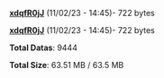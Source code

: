 [**xdqfR0jJ**](/data/xdqfR0jJ.txt) (11/02/23 - 14:45)- 722 bytes

[**xdqfR0jJ**](/data/xdqfR0jJ.txt) (11/02/23 - 14:45)- 722 bytes

**Total Datas**: 9444

**Total Size**: 63.51 MB / 63.5 MB
